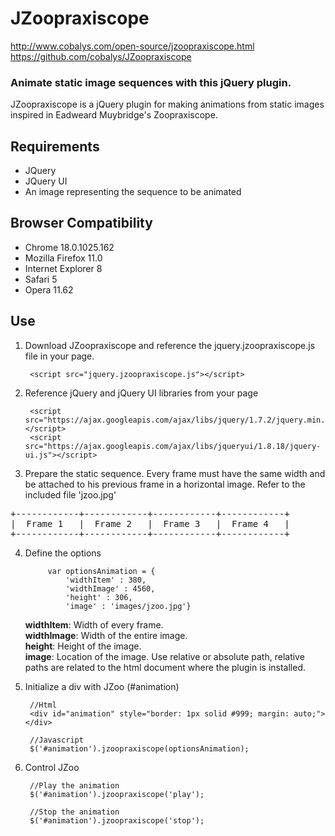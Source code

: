 JZoopraxiscope
==============
http://www.cobalys.com/open-source/jzoopraxiscope.html
https://github.com/cobalys/JZoopraxiscope

### Animate static image sequences with this jQuery plugin.

JZoopraxiscope is a jQuery plugin for making animations from static images inspired in Eadweard Muybridge's Zoopraxiscope. 


Requirements
-------------
* JQuery
* JQuery UI
* An image representing the sequence to be animated


Browser Compatibility
---------------------
* Chrome  18.0.1025.162
* Mozilla Firefox 11.0
* Internet Explorer 8
* Safari 5
* Opera 11.62


Use
---

1. Download JZoopraxiscope and reference the jquery.jzoopraxiscope.js file in your page.

		<script src="jquery.jzoopraxiscope.js"></script>


2. Reference jQuery and jQuery UI libraries from your page

		<script src="https://ajax.googleapis.com/ajax/libs/jquery/1.7.2/jquery.min.js"></script>
		<script src="https://ajax.googleapis.com/ajax/libs/jqueryui/1.8.18/jquery-ui.js"></script>

		
3. Prepare the static sequence. Every frame must have the same width and be attached to his previous frame in a horizontal image. Refer to the included file 'jzoo.jpg'
<pre>
+------------+------------+------------+------------+
|  Frame 1   |  Frame 2   |  Frame 3   |  Frame 4   |
+------------+------------+------------+------------+
</pre>

4. Define the options

			var optionsAnimation = {
				'widthItem' : 380,
				'widthImage' : 4560,
				'height' : 306,
				'image' : 'images/jzoo.jpg'}

	**widthItem**: Width of every frame.   
	**widthImage**: Width of the entire image.   
	**height**: Height of the image.   
	**image**: Location of the image. Use relative or absolute path, relative paths are related to the html document where the plugin is installed.   


5. Initialize a div with JZoo (#animation)
		
		//Html
		<div id="animation" style="border: 1px solid #999; margin: auto;"></div>

		//Javascript
		$('#animation').jzoopraxiscope(optionsAnimation);
				

6. Control JZoo

		//Play the animation
		$('#animation').jzoopraxiscope('play');
		
		//Stop the animation
		$('#animation').jzoopraxiscope('stop');
